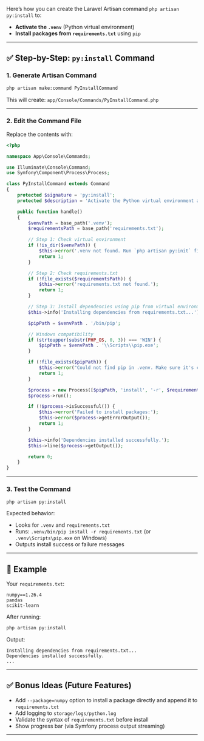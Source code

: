 Here’s how you can create the Laravel Artisan command `php artisan py:install` to:

* **Activate the `.venv`** (Python virtual environment)
* **Install packages from `requirements.txt`** using `pip`

---

## ✅ Step-by-Step: `py:install` Command

### 1. Generate Artisan Command

```bash
php artisan make:command PyInstallCommand
```

This will create:
`app/Console/Commands/PyInstallCommand.php`

---

### 2. Edit the Command File

Replace the contents with:

```php
<?php

namespace App\Console\Commands;

use Illuminate\Console\Command;
use Symfony\Component\Process\Process;

class PyInstallCommand extends Command
{
    protected $signature = 'py:install';
    protected $description = 'Activate the Python virtual environment and install dependencies from requirements.txt';

    public function handle()
    {
        $venvPath = base_path('.venv');
        $requirementsPath = base_path('requirements.txt');

        // Step 1: Check virtual environment
        if (!is_dir($venvPath)) {
            $this->error('.venv not found. Run `php artisan py:init` first.');
            return 1;
        }

        // Step 2: Check requirements.txt
        if (!file_exists($requirementsPath)) {
            $this->error('requirements.txt not found.');
            return 1;
        }

        // Step 3: Install dependencies using pip from virtual environment
        $this->info('Installing dependencies from requirements.txt...');

        $pipPath = $venvPath . '/bin/pip';

        // Windows compatibility
        if (strtoupper(substr(PHP_OS, 0, 3)) === 'WIN') {
            $pipPath = $venvPath . '\\Scripts\\pip.exe';
        }

        if (!file_exists($pipPath)) {
            $this->error("Could not find pip in .venv. Make sure it's correctly created.");
            return 1;
        }

        $process = new Process([$pipPath, 'install', '-r', $requirementsPath]);
        $process->run();

        if (!$process->isSuccessful()) {
            $this->error('Failed to install packages:');
            $this->error($process->getErrorOutput());
            return 1;
        }

        $this->info('Dependencies installed successfully.');
        $this->line($process->getOutput());

        return 0;
    }
}
```

---

### 3. Test the Command

```bash
php artisan py:install
```

Expected behavior:

* Looks for `.venv` and `requirements.txt`
* Runs: `.venv/bin/pip install -r requirements.txt` (or `.venv\Scripts\pip.exe` on Windows)
* Outputs install success or failure messages

---

## 🧪 Example

Your `requirements.txt`:

```
numpy==1.26.4
pandas
scikit-learn
```

After running:

```bash
php artisan py:install
```

Output:

```
Installing dependencies from requirements.txt...
Dependencies installed successfully.
...
```

---

## ✅ Bonus Ideas (Future Features)

* Add `--package=numpy` option to install a package directly and append it to `requirements.txt`
* Add logging to `storage/logs/python.log`
* Validate the syntax of `requirements.txt` before install
* Show progress bar (via Symfony process output streaming)

---
